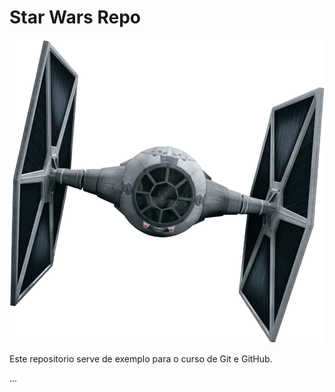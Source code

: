 # Star Wars Repo

![TIE Fighter](tiefighter.png)

Este repositorio serve de exemplo para o curso de Git e GitHub.

...